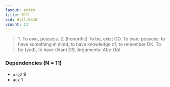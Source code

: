 ```yaml
---
layout: entry
title: མངའ་
vid: Hill:0418
vcount: 11
---
```

> 1\. To own, possess\. 2\. (honorific) To be, exist CD\. To own, possess; to have something in mind, to have knowledge of; to remember DK\. To be (yod), to have (ldan) DS\.
> Arguments: _Abs-Obl_


### Dependencies (N = 11)
* `arg2` 9
* `aux` 1
